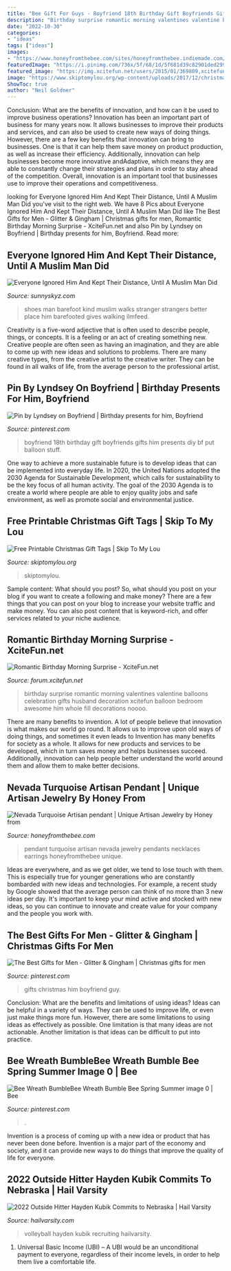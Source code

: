 ```yaml
---
title: "Bee Gift For Guys - Boyfriend 18th Birthday Gift Boyfriends Gifts Him Presents Diy Bf Put Balloon Stuff"
description: "Birthday surprise romantic morning valentines valentine balloons celebration gifts husband decoration xcitefun balloon bedroom awesome him whole fill decorations noooo"
date: "2022-10-30"
categories:
- "ideas"
tags: ["ideas"]
images:
- "https://www.honeyfromthebee.com/sites/honeyfromthebee.indiemade.com/files/imagecache/im_clientsite_og_image/tide_pools_-_ocean_inspired_nevada_turquoise_pendant.jpg"
featuredImage: "https://i.pinimg.com/736x/5f/68/1d/5f681d39c82901ded29930498d76fb58.jpg"
featured_image: "https://img.xcitefun.net/users/2015/01/369809,xcitefun-birthday-morning-7.jpg"
image: "https://www.skiptomylou.org/wp-content/uploads/2017/12/christmas-tags-800x1200.jpg"
ShowToc: true
author: "Neil Goldner"
---
```



Conclusion: What are the benefits of innovation, and how can it be used to improve business operations?
Innovation has been an important part of business for many years now. It allows businesses to improve their products and services, and can also be used to create new ways of doing things. However, there are a few key benefits that innovation can bring to businesses. One is that it can help them save money on product production, as well as increase their efficiency. Additionally, innovation can help businesses become more innovative andAdaptive, which means they are able to constantly change their strategies and plans in order to stay ahead of the competition. Overall, innovation is an important tool that businesses use to improve their operations and competitiveness.

	

		
looking for Everyone Ignored Him And Kept Their Distance, Until A Muslim Man Did you've visit to the right web. We have 8 Pics about Everyone Ignored Him And Kept Their Distance, Until A Muslim Man Did like The Best Gifts for Men - Glitter &amp; Gingham | Christmas gifts for men, Romantic Birthday Morning Surprise - XciteFun.net and also Pin by Lyndsey on Boyfriend | Birthday presents for him, Boyfriend. Read more:
		
    
## Everyone Ignored Him And Kept Their Distance, Until A Muslim Man Did

<img loading=lazy src="https://www.sunnyskyz.com/uploads/2014/04/bib4y-man-shoes1.jpg" onerror="this.onerror=null;this.src='https://tse4.mm.bing.net/th?id=OIP.EEqXtUQbI0zmqQt894ZbvQHaJ4&amp;pid=15.1';" alt="Everyone Ignored Him And Kept Their Distance, Until A Muslim Man Did">

_Source: sunnyskyz.com_

>shoes man barefoot kind muslim walks stranger strangers better place him barefooted gives walking ilmfeed. 

	

Creativity is a five-word adjective that is often used to describe people, things, or concepts. It is a feeling or an act of creating something new. Creative people are often seen as having an imagination, and they are able to come up with new ideas and solutions to problems. There are many creative types, from the creative artist to the creative writer. They can be found in all walks of life, from the average person to the professional artist.

    
## Pin By Lyndsey On Boyfriend | Birthday Presents For Him, Boyfriend

<img loading=lazy src="https://i.pinimg.com/736x/e1/15/de/e115deb73be00a8caf4c57267504f411--boyfriend-presents-boyfriend-ideas.jpg" onerror="this.onerror=null;this.src='https://tse4.mm.bing.net/th?id=OIP.0jO8V9YPhEZma2CMakSBkgHaJ6&amp;pid=15.1';" alt="Pin by Lyndsey on Boyfriend | Birthday presents for him, Boyfriend">

_Source: pinterest.com_

>boyfriend 18th birthday gift boyfriends gifts him presents diy bf put balloon stuff. 

	

One way to achieve a more sustainable future is to develop ideas that can be implemented into everyday life. In 2020, the United Nations adopted the 2030 Agenda for Sustainable Development, which calls for sustainability to be the key focus of all human activity. The goal of the 2030 Agenda is to create a world where people are able to enjoy quality jobs and safe environment, as well as promote social and environmental justice.

    
## Free Printable Christmas Gift Tags | Skip To My Lou

<img loading=lazy src="https://www.skiptomylou.org/wp-content/uploads/2017/12/christmas-tags-800x1200.jpg" onerror="this.onerror=null;this.src='https://tse3.mm.bing.net/th?id=OIP.vCZa3UqWC8ZwAtvCsXbvVwHaLH&amp;pid=15.1';" alt="Free Printable Christmas Gift Tags | Skip To My Lou">

_Source: skiptomylou.org_

>skiptomylou. 

	

Sample content: What should you post?
So, what should you post on your blog if you want to create a following and make money? 
There are a few things that you can post on your blog to increase your website traffic and make money. You can also post content that is keyword-rich, and offer services related to your niche audience.

    
## Romantic Birthday Morning Surprise - XciteFun.net

<img loading=lazy src="https://img.xcitefun.net/users/2015/01/369809,xcitefun-birthday-morning-7.jpg" onerror="this.onerror=null;this.src='https://tse2.mm.bing.net/th?id=OIP.nNydg9K9J1j2Zm_yI7W3fgHaPj&amp;pid=15.1';" alt="Romantic Birthday Morning Surprise - XciteFun.net">

_Source: forum.xcitefun.net_

>birthday surprise romantic morning valentines valentine balloons celebration gifts husband decoration xcitefun balloon bedroom awesome him whole fill decorations noooo. 

	

There are many benefits to invention. A lot of people believe that innovation is what makes our world go round. It allows us to improve upon old ways of doing things, and sometimes it even leads to
Invention has many benefits for society as a whole. It allows for new products and services to be developed, which in turn saves money and helps businesses succeed. Additionally, innovation can help people better understand the world around them and allow them to make better decisions.

    
## Nevada Turquoise Artisan Pendant | Unique Artisan Jewelry By Honey From

<img loading=lazy src="https://www.honeyfromthebee.com/sites/honeyfromthebee.indiemade.com/files/imagecache/im_clientsite_og_image/tide_pools_-_ocean_inspired_nevada_turquoise_pendant.jpg" onerror="this.onerror=null;this.src='https://tse4.mm.bing.net/th?id=OIP.jZPUdrr5DCx96a-GKOHjKgHaLy&amp;pid=15.1';" alt="Nevada Turquoise Artisan pendant | Unique Artisan Jewelry by Honey from">

_Source: honeyfromthebee.com_

>pendant turquoise artisan nevada jewelry pendants necklaces earrings honeyfromthebee unique. 

	

Ideas are everywhere, and as we get older, we tend to lose touch with them. This is especially true for younger generations who are constantly bombarded with new ideas and technologies. For example, a recent study by Google showed that the average person can think of no more than 3 new ideas per day. It's important to keep your mind active and stocked with new ideas, so you can continue to innovate and create value for your company and the people you work with.

    
## The Best Gifts For Men - Glitter &amp; Gingham | Christmas Gifts For Men

<img loading=lazy src="https://i.pinimg.com/736x/6f/ed/4f/6fed4f220c40df124cd0edfb1ce36246--guy-gifts-gifts-for-him.jpg" onerror="this.onerror=null;this.src='https://tse2.mm.bing.net/th?id=OIP.u9G_2J4ZwkDb4njNOBiJdwHaMV&amp;pid=15.1';" alt="The Best Gifts for Men - Glitter &amp; Gingham | Christmas gifts for men">

_Source: pinterest.com_

>gifts christmas him boyfriend guy. 

	

Conclusion: What are the benefits and limitations of using ideas?
Ideas can be helpful in a variety of ways. They can be used to improve life, or even just make things more fun. However, there are some limitations to using ideas as effectively as possible. One limitation is that many ideas are not actionable. Another limitation is that ideas can be difficult to put into practice.

    
## Bee Wreath BumbleBee Wreath Bumble Bee Spring Summer Image 0 | Bee

<img loading=lazy src="https://i.pinimg.com/736x/5f/68/1d/5f681d39c82901ded29930498d76fb58.jpg" onerror="this.onerror=null;this.src='https://tse4.mm.bing.net/th?id=OIP.89b8dGZqvJm-OiI3S8Bl6gHaJ3&amp;pid=15.1';" alt="Bee Wreath BumbleBee Wreath Bumble Bee Spring Summer image 0 | Bee">

_Source: pinterest.com_

>. 

	

Invention is a process of coming up with a new idea or product that has never been done before. Invention is a major part of the economy and society, and it can provide new ways to do things that improve the quality of life for everyone.

    
## 2022 Outside Hitter Hayden Kubik Commits To Nebraska | Hail Varsity

<img loading=lazy src="https://hailvarsity.com/wp-content/uploads/2020/06/volleyball-team-takes-court-1280x720.jpg" onerror="this.onerror=null;this.src='https://tse1.mm.bing.net/th?id=OIP.grzMlkd_PxehlNK5sf2F3wHaEK&amp;pid=15.1';" alt="2022 Outside Hitter Hayden Kubik Commits to Nebraska | Hail Varsity">

_Source: hailvarsity.com_

>volleyball hayden kubik recruiting hailvarsity. 

	

1. Universal Basic Income (UBI) – A UBI would be an unconditional payment to everyone, regardless of their income levels, in order to help them live a comfortable life.

